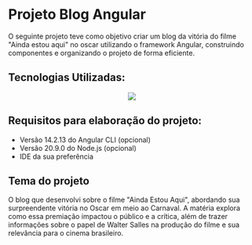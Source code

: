 # Projeto Blog Angular

O seguinte projeto teve como objetivo criar um blog da vitória do filme "Ainda estou aqui" no oscar utilizando o framework Angular, construindo componentes e organizando o projeto de forma eficiente.

## Tecnologias Utilizadas:

 <p align="center">
  <a href="https://skillicons.dev">
    <img src="https://skillicons.dev/icons?i=html,css,angular,typescript" />
  </a>
</p>

## Requisitos para elaboração do projeto:
- Versão 14.2.13 do Angular CLI (opcional)
- Versão 20.9.0 do Node.js (opcional)
- IDE da sua preferência

## Tema do projeto
O blog que desenvolvi sobre o filme "Ainda Estou Aqui", abordando sua surpreendente vitória no Oscar em meio ao Carnaval. A matéria explora como essa premiação impactou o público e a crítica, além de trazer informações sobre o papel de Walter Salles na produção do filme e sua relevância para o cinema brasileiro.
